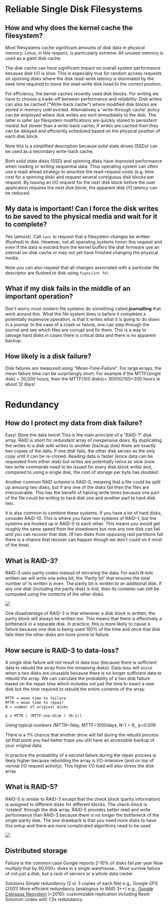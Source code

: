 # Reliable Single Disk Filesystems

## How and why does the kernel cache the filesystem?

Most filesystems cache significant amounts of disk data in physical memory.
Linux, in this respect, is particularly extreme: All unused memory is used as a giant disk cache.

The disk cache can have significant impact on overall system performance because disk I/O is slow. This is especially true for random access requests on spinning disks where the disk read-write latency is dominated by the seek time required to move the read-write disk head to the correct position.

For efficiency, the kernel caches recently used disk blocks. 
For writing we have to choose a trade-off between performance and reliability: Disk writes can also be cached ("Write-back cache") where modified disk blocks are stored in memory until evicted. Alternatively a 'write-through cache' policy can be employed where disk writes are sent immediately to the disk. The latter is safer (as filesystem modifications are quickly stored to persistent media) but slower than a write-back cache; If writes are cached then they can be delayed and efficiently scheduled based on the physical position of each disk block.

Note this is a simplified description because solid state drives (SSDs) can be used as a secondary write-back cache.

Both solid state disks (SSD) and spinning disks have improved performance when reading or writing sequential data. Thus operating system can often use a read-ahead strategy to amortize the read-request costs (e.g. time cost for a spinning disk) and request several contiguous disk blocks per request. By issuing an I/O request for the next disk block before the user application requires the next disk block, the apparent disk I/O latency can be reduced.

## My data is important! Can I force the disk writes to be saved to the physical media and wait for it to complete?

Yes (almost). Call `sync` to request that a filesystem changes be written (flushed) to disk.
However, not all operating systems honor this request and even if the data is evicted from the kernel buffers the disk firmware use an internal on-disk cache or may not yet have finished changing the physical media. 

Note you can also request that all changes associated with a particular file descriptor are flushed to disk using `fsync(int fd)`

## What if my disk fails in the middle of an important operation?

Don't worry most modern file systems do something called **journalling** that work around this. What the file system does is before it completes a potentially expensive operation, is that it writes what it is going to do down in a journal. In the case of a crash or failure, one can step through the journal and see which files are corrupt and fix them. This is a way to salvage hard disks in cases there is critical data and there is no apparent backup.

## How likely is a disk failure?

Disk failures are measured using "Mean-Time-Failure". For large arrays, the mean failure time can be surprisingly short. For example if the MTTF(single disk) = 30,000 hours, then the MTTF(100 disks)= 30000/100=300 hours  ie about 12 days!

# Redundancy

## How do I protect my data from disk failure?

Easy! Store the data twice! This is the main principle of a "RAID-1" disk array. RAID is short for redundant array of inexpensive disks. By duplicating the writes to a disk with writes to another (backup disk) there are exactly two copies of the data. If one disk fails, the other disk serves as the only copy until it can be re-cloned. Reading data is faster (since data can be requested from either disk) but writes are potentially twice as slow (now two write commands need to be issued for every disk block write) and, compared to using a single disk, the cost of storage per byte has doubled.

Another common RAID scheme is RAID-0, meaning that a file could be split up amoung two disks, but if any one of the disks fail then the files are irrecoverable. This has the benefit of halving write times because one part of the file could be writing to hard disk one and another part to hard disk two.

It is also common to combine these systems. If you have a lot of hard disks, consider RAID-10. This is where you have two systems of RAID-1, but the systems are hooked up in RAID-0 to each other. This means you would get roughly the same speed from the slowdowns but now any one disk can fail and you can recover that disk. (If two disks from opposing raid partitions fail there is a chance that recover can happen though we don't could on it most of the time). 

## What is RAID-3?

RAID-3 uses parity codes instead of mirroring the data. For each N-bits written we will write one extra bit, the 'Parity bit' that ensures the total number of 1s written is even.  The parity bit is written to an additional disk. If any one disk (including the parity disk) is lost, then its contents can still be computed using the contents of the other disks.

![](http://devnull.typepad.com/.a/6a00e551c39e1c88340133ed18ed66970b-pi)

One disadvantage of RAID-3 is that whenever a disk block is written, the parity block will always be written too. This means that there is effectively a bottleneck in a separate disk. In practice, this is more likely to cause a failure because one disk is being used 100% of the time and once that disk fails then the other disks are more prone to failure.

## How secure is RAID-3 to data-loss?

A single disk failure will not result in data loss (because there is sufficient data to rebuild the array from the remaining disks). Data-loss will occur when a two disks are unusable because there is no longer sufficient data to rebuild the array. We can calculate the probability of a two disk failure based on the repair time which includes not just the time to insert a new disk but the time required to rebuild the entire contents of the array.
```
MTTF = mean time to failure
MTTR = mean time to repair
N = number of original disks

p = MTTR / (MTTF-one-disk / (N-1))
```
Using typical numbers (MTTR=1day, MTTF=1000days, N-1 = 9,, p=0.009

There is a 1% chance that another drive will fail during the rebuild process (at that point you had better hope you still have an accessible backup of your original data.


In practice the probability of a second failure during the repair process is likely higher because rebuilding the array is I/O-intensive (and on top of normal I/O request activity). This higher I/O load will also stress the disk array



## What is RAID-5?
RAID-5 is similar to RAID-3 except that the check block (parity information) is assigned to different disks for different blocks. The check-block is 'rotated' through the disk array. RAID-5 provides better read and write performance than RAID-3 because there is no longer the bottleneck of the single parity disk. The one drawback is that you need more disks to have this setup and there are more complicated algorithms need to be used

![](http://www.seagate.com/files/www-content/manuals/business-storage-nas-os-manual/_shared/images/118a_ill_raid_5.png)

## Distributed storage

Failure is the common case
Google reports 2-10% of disks fail per year
Now multiply that by 60,000+ disks in a single warehouse...
Must survive failure of not just a disk, but a rack of servers or a whole data center


Solutions
Simple redundancy (2 or 3 copies of each file)
e.g., Google GFS (2001)
More efficient redundancy (analogous to RAID 3++)
e.g., [Google Colossus filesystem](http://goo.gl/LwFIy) (~2010): customizable replication including Reed-Solomon codes with 1.5x redundancy

